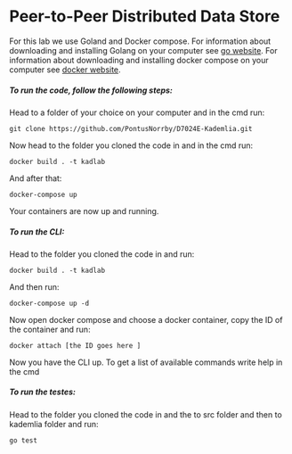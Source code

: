 # Peer-to-Peer Distributed Data Store

For this lab we use Goland and Docker compose.
For information about downloading and installing Golang on your computer see [go website](https://go.dev/).
For information about downloading and installing docker compose on your computer see [docker website](https://docs.docker.com/compose/install/).

##### To run the code, follow the following steps:
Head to a folder of your choice on your computer and in the cmd run:
```
git clone https://github.com/PontusNorrby/D7024E-Kademlia.git
```
Now head to the folder you cloned the code in and in the cmd run:
```
docker build . -t kadlab
```
And after that:
```
docker-compose up
```
Your containers are now up and running.

##### To run the CLI:
Head to the folder you cloned the code in and run:
```
docker build . -t kadlab
```
And then run:
```
docker-compose up -d
```
Now open docker compose and choose a docker container, copy the ID of the container and run:
```
docker attach [the ID goes here ]
```
Now you have the CLI up. To get a list of available commands write help in the cmd

##### To run the testes:
Head to the folder you cloned the code in and the to src folder and then to kademlia folder and run:
```
go test
```
